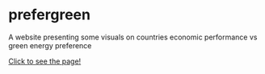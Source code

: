 # prefergreen

A website presenting some visuals on countries economic performance vs green energy preference

[Click to see the page!](https://kaancinar.me/prefergreen)